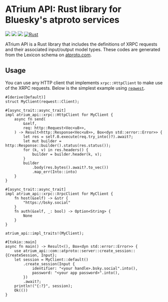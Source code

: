 # ATrium API: Rust library for Bluesky's atproto services

[![](https://img.shields.io/crates/v/atrium-api)](https://crates.io/crates/atrium-api)
[![](https://img.shields.io/docsrs/atrium-api)](https://docs.rs/atrium-api)
[![](https://img.shields.io/crates/l/atrium-api)](https://github.com/sugyan/atrium/blob/main/LICENSE)
[![Rust](https://github.com/sugyan/atrium/actions/workflows/api.yml/badge.svg?branch=main)](https://github.com/sugyan/atrium/actions/workflows/api.yml)

ATrium API is a Rust library that includes the definitions of XRPC requests and their associated input/output model types. These codes are generated from the Lexicon schema on [atproto.com](https://atproto.com/).

## Usage

You can use any HTTP client that implements `xrpc::HttpClient` to make use of the XRPC requests. Below is the simplest example using [`reqwest`](https://crates.io/crates/reqwest).

```rust,ignore
#[derive(Default)]
struct MyClient(reqwest::Client);

#[async_trait::async_trait]
impl atrium_api::xrpc::HttpClient for MyClient {
    async fn send(
        &self,
        req: http::Request<Vec<u8>>,
    ) -> Result<http::Response<Vec<u8>>, Box<dyn std::error::Error>> {
        let res = self.0.execute(req.try_into()?).await?;
        let mut builder = http::Response::builder().status(res.status());
        for (k, v) in res.headers() {
            builder = builder.header(k, v);
        }
        builder
            .body(res.bytes().await?.to_vec())
            .map_err(Into::into)
    }
}

#[async_trait::async_trait]
impl atrium_api::xrpc::XrpcClient for MyClient {
    fn host(&self) -> &str {
        "https://bsky.social"
    }
    fn auth(&self, _: bool) -> Option<String> {
        None
    }
}

atrium_api::impl_traits!(MyClient);

#[tokio::main]
async fn main() -> Result<(), Box<dyn std::error::Error>> {
    use atrium_api::com::atproto::server::create_session::{CreateSession, Input};
    let session = MyClient::default()
        .create_session(Input {
            identifier: "<your handle>.bsky.social".into(),
            password: "<your app password>".into(),
        })
        .await?;
    println!("{:?}", session);
    Ok(())
}
```
